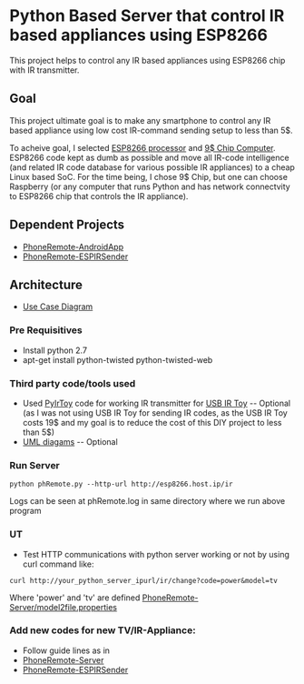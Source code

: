 # Python Based Server that control IR based appliances using ESP8266
This project helps to control any IR based appliances using ESP8266 chip with IR transmitter. 


## Goal
This project ultimate goal is to make any smartphone to control any IR based appliance using low cost IR-command sending setup to less than 5$.

To acheive  goal, I selected [ESP8266 processor](https://en.wikipedia.org/wiki/ESP8266) and [9$ Chip Computer](http://docs.getchip.com/chip.html). ESP8266 code kept as dumb as possible and move all IR-code intelligence (and related IR code database for various possible IR appliances) to a cheap Linux based SoC. For the time being, I chose 9$ Chip, but one can choose Raspberry (or any computer that runs Python and has network connectvity to ESP8266 chip that controls the IR appliance).

## Dependent Projects
 * [PhoneRemote-AndroidApp](https://github.com/GssMahadevan/PhoneRemote-AndroidApp)
 * [PhoneRemote-ESPIRSender](https://github.com/GssMahadevan/PhoneRemote-ESPIRSender)


## Architecture
 * [Use Case Diagram](https://github.com/GssMahadevan/PhoneRemote-Server/blob/master/design/use-case-diagram-by-umlet.png)


### Pre Requisitives
 * Install python 2.7
 * apt-get install python-twisted python-twisted-web 

### Third party code/tools used
 * Used [PyIrToy](https://github.com/crleblanc/PyIrToy) code for working IR transmitter for [USB IR Toy](http://www.seeedstudio.com/USB-Infrared-Toy-v2-p-831.html) -- Optional (as I was not using USB IR Toy for sending IR codes, as the USB IR Toy costs 19$ and my goal is to reduce the cost of this DIY project to less than 5$)
 * [UML diagams](http://www.umlet.com/umletino/umletino.html) -- Optional
 

 
### Run Server
 ```
 python phRemote.py --http-url http://esp8266.host.ip/ir
 ```
 
 Logs can be seen at phRemote.log in same directory where we run above program

### UT
 * Test HTTP communications with python server working or not by using curl command like:
 
 ```
curl http://your_python_server_ipurl/ir/change?code=power&model=tv
```

Where 'power' and 'tv' are defined [PhoneRemote-Server/model2file.properties](https://github.com/GssMahadevan/PhoneRemote-Server/blob/master/model2file.properties)


### Add new codes for new TV/IR-Appliance:
 * Follow guide lines as in 
  * [PhoneRemote-Server](https://github.com/GssMahadevan/PhoneRemote-Server)
  * [PhoneRemote-ESPIRSender](https://github.com/GssMahadevan/PhoneRemote-ESPIRSender)

